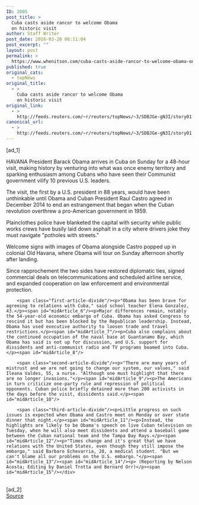```yaml
---
ID: 2005
post_title: >
  Cuba casts aside rancor to welcome Obama
  on historic visit
author: Staff Writer
post_date: 2016-03-20 06:11:04
post_excerpt: ""
layout: post
permalink: >
  https://www.whenitson.com/cuba-casts-aside-rancor-to-welcome-obama-on-historic-visit/
published: true
original_cats:
  - topNews
original_title:
  - >
    Cuba casts aside rancor to welcome Obama
    on historic visit
original_link:
  - >
    http://feeds.reuters.com/~r/reuters/topNews/~3/SDBJGe-gN3I/story01.htm
canonical_url:
  - >
    http://feeds.reuters.com/~r/reuters/topNews/~3/SDBJGe-gN3I/story01.htm
---
```

 [ad_1]
<br><div id="articleText">
<span id="midArticle_start"/>

<span id="midArticle_0"/><span class="focusParagraph" readability="5"><p><span class="articleLocation">HAVANA</span> President Barack Obama arrives in Cuba on Sunday for a 48-hour visit, making history by venturing into what was once enemy territory and sparking enthusiasm among Cubans who have seen their Communist government vilify 10 previous U.S. leaders.</p></span><span id="midArticle_1"/><p>The visit, the first by a U.S. president in 88 years, would have been unthinkable until Obama and Cuban President Raul Castro agreed in December 2014 to end an estrangement that began when the Cuban revolution overthrew a pro-American government in 1959.</p><span id="midArticle_2"/><p>Plainclothes police have blanketed the capital with security while public works crews have busily laid down asphalt in a city where drivers joke they must navigate "potholes with streets."</p><span id="midArticle_3"/><p>Welcome signs with images of Obama alongside Castro popped up in colonial Old Havana, where Obama will tour on Sunday afternoon shortly after landing.</p><span id="midArticle_4"/><p>Since rapprochement the two sides have restored diplomatic ties, signed commercial deals on telecommunications and scheduled airline service, and expanded cooperation on law enforcement and environmental protection.</p><span id="midArticle_5"/>
        
        <span class="first-article-divide"/><p>"Obama has been brave for agreeing to relations with Cuba," said school teacher Elena Gonzalez, 43.</p><span id="midArticle_6"/><p>Major differences remain, notably the 54-year-old economic embargo of Cuba. Obama has asked Congress to rescind it but has been blocked by the Republican leadership. Instead, Obama has used executive authority to loosen trade and travel restrictions.</p><span id="midArticle_7"/><p>Cuba also complains about the continued occupation of the naval base at Guantanamo Bay, which Obama has said is not up for discussion, and U.S. support for dissidents and anti-communist radio and TV programs beamed into Cuba.</p><span id="midArticle_8"/>
        
        <span class="second-article-divide"/><p>"There are many years of mistrust and we are not going to change our system, our values," said Ileana Valdes, 55, a nurse. "Although one must highlight that there are no longer invasions."</p><span id="midArticle_9"/><p>The Americans in turn criticize one-party rule and repression of political opponents. Cuban police briefly detained more than 200 activists in the days before the visit, dissidents said.</p><span id="midArticle_10"/>
        
        <span class="third-article-divide"/><p>Little progress on such issues is expected when Obama and Castro meet on Monday or over state dinner that night.</p><span id="midArticle_11"/><p>Instead, the highlights are likely to be Obama's speech on live Cuban television on Tuesday, when he will also meet dissidents and attend a baseball game between the Cuban national team and the Tampa Bay Rays.</p><span id="midArticle_12"/><p>"Times change and it's great that we have relations with the United States, even though they still impose the embargo," said Barbaro Echevarria, 28, a medical student. "But we can't blame all our problems on the U.S. embargo."</p><span id="midArticle_13"/><span id="midArticle_14"/><p> (Reporting by Nelson Acosta; Editing by Daniel Trotta and Bernard Orr)</p><span id="midArticle_15"/></div>
<br>[ad_2]
<br><a href="http://feeds.reuters.com/~r/reuters/topNews/~3/SDBJGe-gN3I/story01.htm">Source </a>